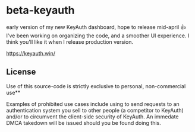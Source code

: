 # beta-keyauth
early version of my new KeyAuth dashboard, hope to release mid-april 👍
I've been working on organizing the code, and a smoother UI experience. I think you'll like it when I release production version.

https://keyauth.win/

## License

Use of this source-code is strictly exclusive to personal, non-commercial use**

Examples of prohibited use cases include using to send requests to an authentication system you sell to other people (a competitor to KeyAuth) and/or to circumvent the client-side security of KeyAuth. An immedate DMCA takedown will be issued should you be found doing this.
